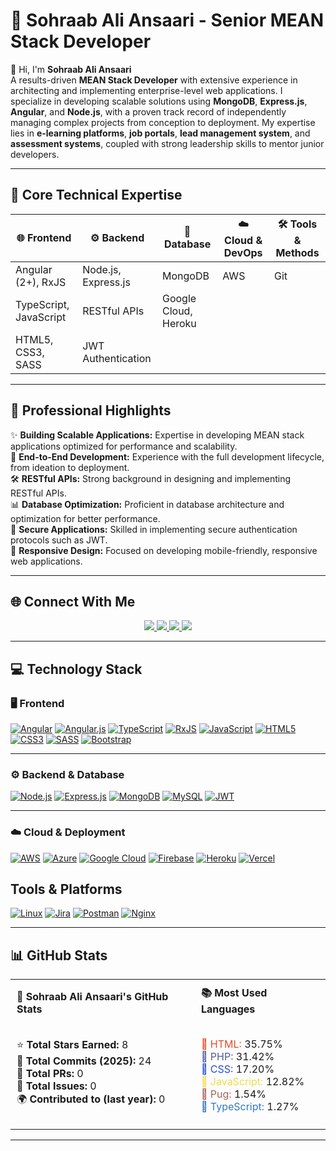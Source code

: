 # 🚀 Sohraab Ali Ansaari - Senior MEAN Stack Developer

👋 Hi, I'm **Sohraab Ali Ansaari**  
A results-driven **MEAN Stack Developer** with extensive experience in architecting and implementing enterprise-level web applications. I specialize in developing scalable solutions using **MongoDB**, **Express.js**, **Angular**, and **Node.js**, with a proven track record of independently managing complex projects from conception to deployment. My expertise lies in **e-learning platforms**, **job portals**, **lead management system**, and **assessment systems**, coupled with strong leadership skills to mentor junior developers.

---

## 🔧 Core Technical Expertise

<div align="center">
  <table>
    <thead>
      <tr>
        <th>🌐 Frontend</th>
        <th>⚙️ Backend</th>
        <th>💾 Database</th>
        <th>☁️ Cloud & DevOps</th>
        <th>🛠️ Tools & Methods</th>
      </tr>
    </thead>
    <tbody align="left">
      <tr>
        <td>Angular (2+), RxJS</td>
        <td>Node.js, Express.js</td>
        <td>MongoDB</td>
        <td>AWS</td>
        <td>Git</td>
      </tr>
      <tr>
        <td>TypeScript, JavaScript</td>
        <td>RESTful APIs</td>
        <td>Google Cloud, Heroku</td>
        <td></td>
      </tr>
      <tr>
        <td>HTML5, CSS3, SASS</td>
        <td>JWT Authentication</td>
        <td></td>
        <td></td>
        <td></td>
      </tr>
    </tbody>
  </table>
</div>


---

## 💼 Professional Highlights

✨ **Building Scalable Applications:** Expertise in developing MEAN stack applications optimized for performance and scalability.  
🔄 **End-to-End Development:** Experience with the full development lifecycle, from ideation to deployment.  
🛠 **RESTful APIs:** Strong background in designing and implementing RESTful APIs.  
📊 **Database Optimization:** Proficient in database architecture and optimization for better performance.  
🔐 **Secure Applications:** Skilled in implementing secure authentication protocols such as JWT.  
📱 **Responsive Design:** Focused on developing mobile-friendly, responsive web applications.

---

## 🌐 Connect With Me
<p align="center">
  <a href="https://linkedin.com/in/developersohrabali" target="_blank">
    <img src="https://img.shields.io/badge/-LinkedIn-0077B5?style=for-the-badge&logo=linkedin&logoColor=white">
  </a>
  <a href="https://twitter.com/developersohrabali" target="_blank">
    <img src="https://img.shields.io/badge/-Twitter-1DA1F2?style=for-the-badge&logo=twitter&logoColor=white">
  </a>
  <a href="https://instagram.com/developersohrabali" target="_blank">
    <img src="https://img.shields.io/badge/-Instagram-E4405F?style=for-the-badge&logo=instagram&logoColor=white">
  </a>
  <a href="https://medium.com/@developersohrabali" target="_blank">
    <img src="https://img.shields.io/badge/-Medium-12100E?style=for-the-badge&logo=medium&logoColor=white">
  </a>
</p>

---

## 💻 Technology Stack

### 🖥️ Frontend
[![Angular](https://img.shields.io/badge/Angular-DD0031?style=for-the-badge&logo=angular&logoColor=white)](https://angular.io/)
[![Angular.js](https://img.shields.io/badge/Angular.js-E23237?style=for-the-badge&logo=angularjs&logoColor=white)](https://angularjs.org/)
[![TypeScript](https://img.shields.io/badge/TypeScript-007ACC?style=for-the-badge&logo=typescript&logoColor=white)](https://www.typescriptlang.org/)
[![RxJS](https://img.shields.io/badge/RxJS-B7178C?style=for-the-badge&logo=reactivex&logoColor=white)](https://rxjs.dev/)
[![JavaScript](https://img.shields.io/badge/JavaScript-F7DF1E?style=for-the-badge&logo=javascript&logoColor=black)](https://developer.mozilla.org/en-US/docs/Web/JavaScript)
[![HTML5](https://img.shields.io/badge/HTML5-E34F26?style=for-the-badge&logo=html5&logoColor=white)](https://developer.mozilla.org/en-US/docs/Web/HTML)
[![CSS3](https://img.shields.io/badge/CSS3-1572B6?style=for-the-badge&logo=css3&logoColor=white)](https://developer.mozilla.org/en-US/docs/Web/CSS)
[![SASS](https://img.shields.io/badge/SASS-CC6699?style=for-the-badge&logo=sass&logoColor=white)](https://sass-lang.com/)
[![Bootstrap](https://img.shields.io/badge/Bootstrap-7952B3?style=for-the-badge&logo=bootstrap&logoColor=white)](https://getbootstrap.com/)

---

### ⚙️ Backend & Database
[![Node.js](https://img.shields.io/badge/Node.js-339933?style=for-the-badge&logo=node.js&logoColor=white)](https://nodejs.org/)
[![Express.js](https://img.shields.io/badge/Express.js-000000?style=for-the-badge&logo=express&logoColor=white)](https://expressjs.com/)
[![MongoDB](https://img.shields.io/badge/MongoDB-47A248?style=for-the-badge&logo=mongodb&logoColor=white)](https://www.mongodb.com/)
[![MySQL](https://img.shields.io/badge/MySQL-4479A1?style=for-the-badge&logo=mysql&logoColor=white)](https://www.mysql.com/)
[![JWT](https://img.shields.io/badge/JWT-000000?style=for-the-badge&logo=jsonwebtokens&logoColor=white)](https://jwt.io/)

---

### ☁️ Cloud & Deployment
[![AWS](https://img.shields.io/badge/AWS-232F3E?style=for-the-badge&logo=amazonaws&logoColor=white)](https://aws.amazon.com/)
[![Azure](https://img.shields.io/badge/Azure-0078D4?style=for-the-badge&logo=microsoftazure&logoColor=white)](https://azure.microsoft.com/)
[![Google Cloud](https://img.shields.io/badge/Google%20Cloud-4285F4?style=for-the-badge&logo=googlecloud&logoColor=white)](https://cloud.google.com/)
[![Firebase](https://img.shields.io/badge/Firebase-FFCA28?style=for-the-badge&logo=firebase&logoColor=black)](https://firebase.google.com/)
[![Heroku](https://img.shields.io/badge/Heroku-430098?style=for-the-badge&logo=heroku&logoColor=white)](https://www.heroku.com/)
[![Vercel](https://img.shields.io/badge/Vercel-000000?style=for-the-badge&logo=vercel&logoColor=white)](https://vercel.com/)


## Tools & Platforms

[![Linux](https://img.shields.io/badge/Linux-FCC624?style=for-the-badge&logo=linux&logoColor=black)](https://www.linux.org/)
[![Jira](https://img.shields.io/badge/Jira-0052CC?style=for-the-badge&logo=jira&logoColor=white)](https://www.atlassian.com/software/jira)
[![Postman](https://img.shields.io/badge/Postman-FF6C37?style=for-the-badge&logo=postman&logoColor=white)](https://www.postman.com/)
[![Nginx](https://img.shields.io/badge/Nginx-009639?style=for-the-badge&logo=nginx&logoColor=white)](https://www.nginx.com/)

---

## 📊 GitHub Stats

<div align="center">
  <table>
    <tr>
      <td align="left" style="padding: 10px;">
        <b>🌟 Sohraab Ali Ansaari's GitHub Stats</b>
        <br><br>
        <ul style="list-style: none; padding: 0;">
          <li>⭐ <b>Total Stars Earned:</b> 8</li>
          <li>📅 <b>Total Commits (2025):</b> 24</li>
          <li>🔀 <b>Total PRs:</b> 0</li>
          <li>🐛 <b>Total Issues:</b> 0</li>
          <li>🌍 <b>Contributed to (last year):</b> 0</li>
        </ul>
      </td>
      <td align="left" style="padding: 10px;">
        <b>📚 Most Used Languages</b>
        <br><br>
        <ul style="list-style: none; padding: 0;">
          <li><span style="color: #E44D26;">🔸 HTML:</span> 35.75%</li>
          <li><span style="color: #4F5D95;">🔹 PHP:</span> 31.42%</li>
          <li><span style="color: #264DE4;">🔹 CSS:</span> 17.20%</li>
          <li><span style="color: #F0DB4F;">🔸 JavaScript:</span> 12.82%</li>
          <li><span style="color: #A86454;">🔹 Pug:</span> 1.54%</li>
          <li><span style="color: #3178C6;">🔸 TypeScript:</span> 1.27%</li>
        </ul>
      </td>
    </tr>
  </table>
</div>


---
